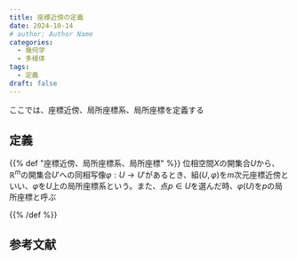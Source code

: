 ```yaml
---
title: 座標近傍の定義
date: 2024-10-14
# author: Author Name
categories:
  - 幾何学
  - 多様体
tags:
  - 定義
draft: false
---
```


ここでは、座標近傍、局所座標系、局所座標を定義する

<!--more-->

## 定義

{{% def "座標近傍、局所座標系、局所座標" %}}
位相空間$X$の開集合$U$から、$\mathbb{R}^m$の開集合$U'$への同相写像$\varphi:U \to U'$があるとき、組$(U,\varphi)$を$m$次元座標近傍といい、$\varphi$を$U$上の局所座標系という。また、点$p \in U$を選んだ時、$\varphi(U)$を$p$の局所座標と呼ぶ

{{% /def %}}

## 参考文献
